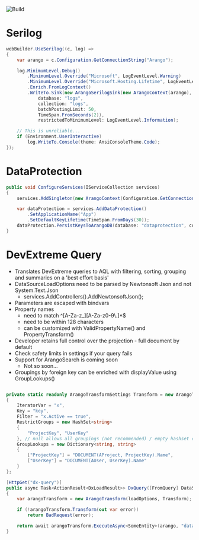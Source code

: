 ![Build](https://github.com/coronabytes/dotnet-arangodb-extensions/workflows/Build/badge.svg)

# Serilog
```csharp
webBuilder.UseSerilog((c, log) =>
{
    var arango = c.Configuration.GetConnectionString("Arango");

    log.MinimumLevel.Debug()
        .MinimumLevel.Override("Microsoft", LogEventLevel.Warning)
        .MinimumLevel.Override("Microsoft.Hosting.Lifetime", LogEventLevel.Information)
        .Enrich.FromLogContext()
        .WriteTo.Sink(new ArangoSerilogSink(new ArangoContext(arango), 
            database: "logs", 
            collection: "logs", 
            batchPostingLimit: 50, 
            TimeSpan.FromSeconds(2)), 
            restrictedToMinimumLevel: LogEventLevel.Information);

    // This is unreliable...
    if (Environment.UserInteractive)
        log.WriteTo.Console(theme: AnsiConsoleTheme.Code);
});
```

# DataProtection
```csharp
public void ConfigureServices(IServiceCollection services)
{
    services.AddSingleton(new ArangoContext(Configuration.GetConnectionString("Arango")));

    var dataProtection = services.AddDataProtection()
        .SetApplicationName("App")
        .SetDefaultKeyLifetime(TimeSpan.FromDays(30));
    dataProtection.PersistKeysToArangoDB(database: "dataprotection", collection: "keys");
}
```

# DevExtreme Query
- Translates DevExtreme queries to AQL with filtering, sorting, grouping and summaries on a 'best effort basis'
- DataSourceLoadOptions need to be parsed by Newtonsoft Json and not System.Text.Json
  - services.AddControllers().AddNewtonsoftJson();
- Parameters are escaped with bindvars
- Property names 
  - need to match ^[A-Za-z_][A-Za-z0-9\\.]*$
  - need to be within 128 characters
  - can be customized with ValidPropertyName() and PropertyTransform()
- Developer retains full control over the projection - full document by default
- Check safety limits in settings if your query fails
- Support for ArangoSearch is coming soon
  - Not so soon...
- Groupings by foreign key can be enriched with displayValue using GroupLookups()
```csharp

private static readonly ArangoTransformSettings Transform = new ArangoTransformSettings
{
    IteratorVar = "x",
    Key = "key",
    Filter = "x.Active == true",
    RestrictGroups = new HashSet<string>
	{
		"ProjectKey", "UserKey"
	}, // null allows all groupings (not recommended) / empty hashset disables grouping
	GroupLookups = new Dictionary<string, string>
	{
		["ProjectKey"] = "DOCUMENT(AProject, ProjectKey).Name",
		["UserKey"] = "DOCUMENT(AUser, UserKey).Name"
	}
};

[HttpGet("dx-query")]
public async Task<ActionResult<DxLoadResult>> DxQuery([FromQuery] DataSourceLoadOptions loadOptions)
{
    var arangoTransform = new ArangoTransform(loadOptions, Transform);

    if (!arangoTransform.Transform(out var error))
        return BadRequest(error);

    return await arangoTransform.ExecuteAsync<SomeEntity>(arango, "database", "collection");
}
```
